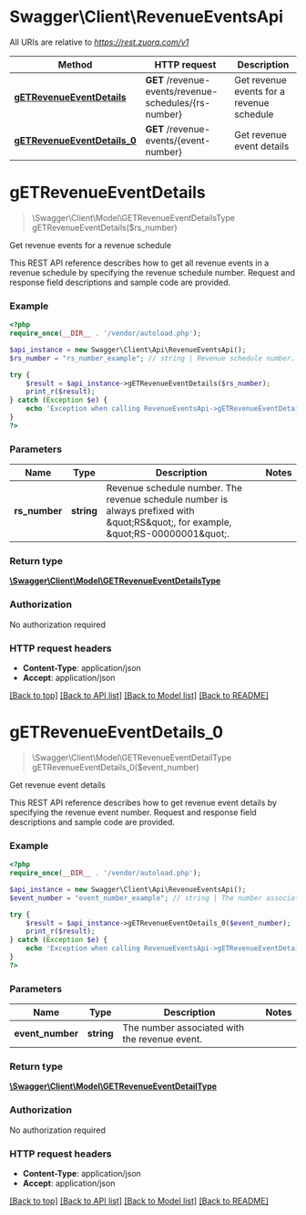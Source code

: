 # Swagger\Client\RevenueEventsApi

All URIs are relative to *https://rest.zuora.com/v1*

Method | HTTP request | Description
------------- | ------------- | -------------
[**gETRevenueEventDetails**](RevenueEventsApi.md#gETRevenueEventDetails) | **GET** /revenue-events/revenue-schedules/{rs-number} | Get revenue events for a revenue schedule
[**gETRevenueEventDetails_0**](RevenueEventsApi.md#gETRevenueEventDetails_0) | **GET** /revenue-events/{event-number} | Get revenue event details


# **gETRevenueEventDetails**
> \Swagger\Client\Model\GETRevenueEventDetailsType gETRevenueEventDetails($rs_number)

Get revenue events for a revenue schedule

This REST API reference describes how to get all revenue events in a revenue schedule by specifying the revenue schedule number. Request and response field descriptions and sample code are provided.

### Example
```php
<?php
require_once(__DIR__ . '/vendor/autoload.php');

$api_instance = new Swagger\Client\Api\RevenueEventsApi();
$rs_number = "rs_number_example"; // string | Revenue schedule number. The revenue schedule number is always prefixed with \"RS\", for example, \"RS-00000001\".

try {
    $result = $api_instance->gETRevenueEventDetails($rs_number);
    print_r($result);
} catch (Exception $e) {
    echo 'Exception when calling RevenueEventsApi->gETRevenueEventDetails: ', $e->getMessage(), PHP_EOL;
}
?>
```

### Parameters

Name | Type | Description  | Notes
------------- | ------------- | ------------- | -------------
 **rs_number** | **string**| Revenue schedule number. The revenue schedule number is always prefixed with \&quot;RS\&quot;, for example, \&quot;RS-00000001\&quot;. |

### Return type

[**\Swagger\Client\Model\GETRevenueEventDetailsType**](../Model/GETRevenueEventDetailsType.md)

### Authorization

No authorization required

### HTTP request headers

 - **Content-Type**: application/json
 - **Accept**: application/json

[[Back to top]](#) [[Back to API list]](../../README.md#documentation-for-api-endpoints) [[Back to Model list]](../../README.md#documentation-for-models) [[Back to README]](../../README.md)

# **gETRevenueEventDetails_0**
> \Swagger\Client\Model\GETRevenueEventDetailType gETRevenueEventDetails_0($event_number)

Get revenue event details

This REST API reference describes how to get revenue event details by specifying the revenue event number. Request and response field descriptions and sample code are provided.

### Example
```php
<?php
require_once(__DIR__ . '/vendor/autoload.php');

$api_instance = new Swagger\Client\Api\RevenueEventsApi();
$event_number = "event_number_example"; // string | The number associated with the revenue event.

try {
    $result = $api_instance->gETRevenueEventDetails_0($event_number);
    print_r($result);
} catch (Exception $e) {
    echo 'Exception when calling RevenueEventsApi->gETRevenueEventDetails_0: ', $e->getMessage(), PHP_EOL;
}
?>
```

### Parameters

Name | Type | Description  | Notes
------------- | ------------- | ------------- | -------------
 **event_number** | **string**| The number associated with the revenue event. |

### Return type

[**\Swagger\Client\Model\GETRevenueEventDetailType**](../Model/GETRevenueEventDetailType.md)

### Authorization

No authorization required

### HTTP request headers

 - **Content-Type**: application/json
 - **Accept**: application/json

[[Back to top]](#) [[Back to API list]](../../README.md#documentation-for-api-endpoints) [[Back to Model list]](../../README.md#documentation-for-models) [[Back to README]](../../README.md)

